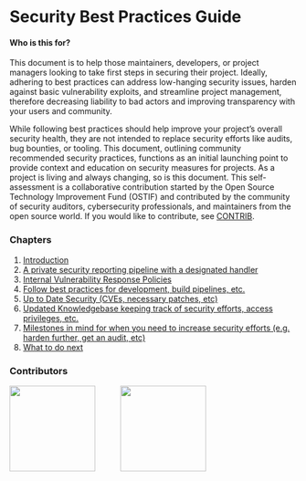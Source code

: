 # Security Best Practices Guide

#### Who is this for?

This document is to help those maintainers, developers, or project managers looking to take first steps in securing their project. Ideally, adhering to best practices can address low-hanging security issues, harden against basic vulnerability exploits, and streamline project management, therefore decreasing liability to bad actors and improving transparency with your users and community.

While following best practices should help improve your project’s overall security health, they are not intended to replace security efforts like audits, bug bounties, or tooling. This document, outlining community recommended security practices, functions as an initial launching point to provide context and education on security measures for projects. As a project is living and always changing, so is this document. This self-assessment is a collaborative contribution started by the Open Source Technology Improvement Fund (OSTIF) and contributed by the community of security auditors, cybersecurity professionals, and maintainers from the open source world. If you would like to contribute, see [CONTRIB](./CONTRIB).



### Chapters

1. [Introduction](./01-introduction.md)
2. [A private security reporting pipeline with a designated handler](./02-pipeline.md)
3. [Internal Vulnerability Response Policies](./03-reponse.md)
4. [Follow best practices for development, build pipelines, etc.](./04-follow.md)
5. [Up to Date Security (CVEs, necessary patches, etc)](./05-up-to-date.md)
6. [Updated Knowledgebase keeping track of security efforts, access privileges, etc.](./06-kb.md)
7. [Milestones in mind for when you need to increase security efforts (e.g. harden further, get an audit, etc)](./07-milestones.md)
8. [What to do next](./08-what-next.md)


### Contributors

<span style="padding-right:40px"><a href="https://leastauthority.com/"><img src="https://github.com/user-attachments/assets/6e6eb086-cb5a-4ea0-9269-17cf94d4b02a" width="150px"></a></span>
<span style="padding-right:40px"><a href="https://ostif.org"><img src="https://github.com/user-attachments/assets/d34389e9-3bdd-48b1-a6a5-ac1e5154c8c3" width="150px"></a></span>


